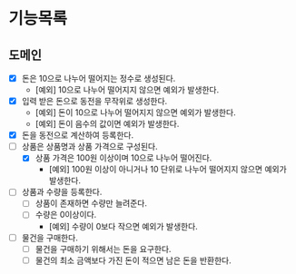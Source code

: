 # 기능목록

## 도메인

- [x] 돈은 10으로 나누어 떨어지는 정수로 생성된다.
  - [예외] 10으로 나누어 떨어지지 않으면 예외가 발생한다.
- [x] 입력 받은 돈으로 동전을 무작위로 생성한다.
  - [예외] 돈이 10으로 나누어 떨어지지 않으면 예외가 발생한다.
  - [예외] 돈이 음수의 값이면 예외가 발생한다.
- [x] 돈을 동전으로 계산하여 등록한다.
- [ ] 상품은 상품명과 상품 가격으로 구성된다.
  - [x] 상품 가격은 100원 이상이며 10으로 나누어 떨어진다.
    - [예외] 100원 이상이 아니거나 10 단위로 나누어 떨어지지 않으면 예외가 발생한다.
- [ ] 상품과 수량을 등록한다.
  - [ ] 상품이 존재하면 수량만 늘려준다.
  - [ ] 수량은 0이상이다.
    - [예외] 수량이 0보다 작으면 예외가 발생한다.
- [ ] 물건을 구매한다.
  - [ ] 물건을 구매하기 위해서는 돈을 요구한다.
  - [ ] 물건의 최소 금액보다 가진 돈이 적으면 남은 돈을 반환한다.